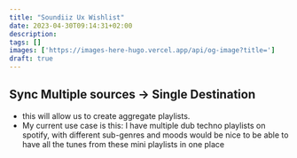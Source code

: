 ```yaml
---
title: "Soundiiz Ux Wishlist"
date: 2023-04-30T09:14:31+02:00
description: 
tags: []
images: ['https://images-here-hugo.vercel.app/api/og-image?title=']
draft: true
---
```


## Sync Multiple sources -> Single Destination
- this will allow us to create aggregate playlists.
- My current use case is this: I have multiple dub techno playlists on spotify, with different sub-genres and moods
would be nice to be able to have all the tunes from these mini playlists in one place

